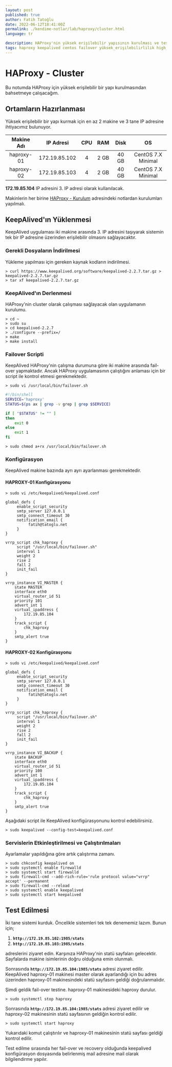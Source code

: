 ```yaml
---
layout: post
published: true
author: Fatih Tatoğlu
date: 2022-06-12T18:41:00Z
permalink: ./kendime-notlar/lab/haproxy/cluster.html
language: tr

description: HAProxy'nin yüksek erişilebilir yapısının kurulması ve test edilmesi.
tags: haproxy keepalived centos failover yüksek_erişilebilirlilik high_availability
---
```


# HAProxy - Cluster

Bu notumda HAProxy için yüksek erişilebilir bir yapı kurulmasından bahsetmeye çalışacağım.

## Ortamların Hazırlanması

Yüksek erişilebilir bir yapı kurmak için en az 2 makine ve 3 tane IP adresine ihtiyacımız bulunuyor.

|Makine Adı|IP Adresi|CPU|RAM|Disk|OS|
|:---:|:---:|:---:|:---:|:---:|:---:|
|haproxy-01|172.19.85.102|4|2 GB|40 GB|CentOS 7.X Minimal|
|haproxy-02|172.19.85.103|4|2 GB|40 GB|CentOS 7.X Minimal|

**172.19.85.104** IP adresini 3. IP adresi olarak kullanılacak.

Makinlerin her birine [HAProxy - Kurulum](./kendime-notlar/lab/haproxy/kurulum.html) adresindeki notlardan kurulumları yapılmalı.

## KeepAlived'ın Yüklenmesi

KeepAlived uygulaması iki makine arasında 3. IP adresini taşıyarak sistemin tek bir IP adresine üzerinden erişilebilir olmasını sağlayacaktır.

### Gerekli Dosyaların İndirilmesi

Yükleme yapılması için gereken kaynak kodların indirilmesi.

```shell
> curl https://www.keepalived.org/software/keepalived-2.2.7.tar.gz > keepalived-2.2.7.tar.gz
> tar xf keepalived-2.2.7.tar.gz
```

### KeepAlived'ın Derlenmesi

HAProxy'nin cluster olarak çalışması sağlayacak olan uygulamanın kurulumu.

```shell
> cd ~
> sudo su
> cd keepalived-2.2.7
> ./configure --prefix=/
> make
> make install
```

### Failover Scripti

KeepAlived HAProxy'nin çalışma durumuna göre iki makine arasında fail-over yapmaktadır. Ancak HAProxy uygulamasının çalıştığını anlaması için bir script ile kontrol etmesi gerekmektedir.

```shell
> sudo vi /usr/local/bin/failover.sh
```

```bash
#!/bin/shell
SERVICE='haproxy'
STATUS=$(ps ax | grep -v grep | grep $SERVICE)

if [ "$STATUS" != "" ]
then
    exit 0
else
    exit 1
fi
```

```shell
> sudo chmod a+rx /usr/local/bin/failover.sh
```

### Konfigürasyon

KeepAlived makine bazında ayrı ayrı ayarlanması gerekmektedir.

#### HAPROXY-01 Konfigürasyonu

```shell
> sudo vi /etc/keepalived/keepalived.conf
```

```roboconf
global_defs {
     enable_script_security
     smtp_server 127.0.0.1
     smtp_connect_timeout 30
     notification_email {
          fatih@tatoglu.net
     }
}

vrrp_script chk_haproxy {
     script "/usr/local/bin/failover.sh"
     interval 1
     weight 2
     rise 2
     fall 2
     init_fail
}

vrrp_instance VI_MASTER { 
    state MASTER 
    interface eth0
    virtual_router_id 51
    priority 101 
    advert_int 1
    virtual_ipaddress {
        172.19.85.104
    }
    track_script {
        chk_haproxy
    }
    smtp_alert true
}
```

#### HAPROXY-02 Konfigürasyonu

```shell
> sudo vi /etc/keepalived/keepalived.conf
```

```roboconf
global_defs {
     enable_script_security
     smtp_server 127.0.0.1
     smtp_connect_timeout 30
     notification_email {
          fatih@tatoglu.net
     }
}

vrrp_script chk_haproxy {
     script "/usr/local/bin/failover.sh"
     interval 1
     weight 2
     rise 2
     fall 2
     init_fail
}

vrrp_instance VI_BACKUP {
    state BACKUP 
    interface eth0
    virtual_router_id 51
    priority 100
    advert_int 1
    virtual_ipaddress {
        172.19.85.104
    }
    track_script {
        chk_haproxy
    }
    smtp_alert true
}
```

Aşağıdaki script ile KeepAlived konfigürasyonunu kontrol edebilirsiniz.

```shell
> sudo keepalived --config-test=keepalived.conf
```

### Servislerin Etkinleştirilmesi ve Çalıştırılmaları

Ayarlamalar yapıldığına göre artık çalıştırma zamanı.

```shell
> sudo chkconfig keepalived on
> sudo systemctl enable firewalld
> sudo systemctl start firewalld
> sudo firewall-cmd --add-rich-rule='rule protocol value="vrrp" accept' --permanent
> sudo firewall-cmd --reload
> sudo systemctl enable keepalived
> sudo systemctl start keepalived
```

## Test Edilmesi

İki tane sistemi kurduk. Öncelikle sistemleri tek tek denememiz lazım. Bunun için;

1. **`http://172.19.85.102:1985/stats`**
2. **`http://172.19.85.103:1985/stats`**

adreslerini ziyaret edin. Karşınıza HAProxy'nin statü sayfaları gelecektir. Sayfalarda makine isimlerinin doğru olduğuna emin olunmalı.

Sonrasında **`http://172.19.85.104:1985/stats`** adresi ziyaret edilir. KeepAlived haproxy-01 makinesi master olarak ayarlandığı için bu adres üzerinden haproxy-01 makinesindeki statü sayfasını geldiği doğrulanmalıdır.

Şimdi geldik fail-over testine. haproxy-01 makinesideki haproxy durulur.

```shell
> sudo systemctl stop haproxy
```

Sonrasında **`http://172.19.85.104:1985/stats`** adresi ziyaret edilir ve haproxy-02 makinesinin statü sayfasının geldiğin kontrol edilir.

```shell
> sudo systemctl start haproxy
```

Yukarıdaki komut çalıştırılır ve haproxy-01 makinesinin statü sayfası geldiği kontrol edilir.

Test edilme sırasında her fail-over ve recovery olduğunda keepalived konfigürasyon dosyasında belirlenmiş mail adresine mail olarak bilgilendirme yapılır.
